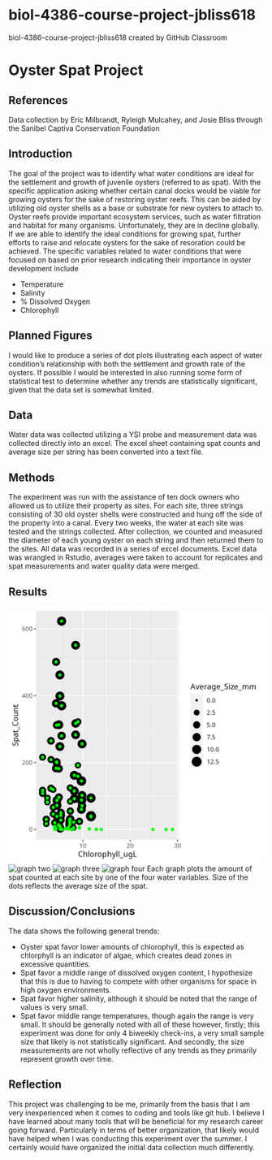 # biol-4386-course-project-jbliss618
biol-4386-course-project-jbliss618 created by GitHub Classroom
# Oyster Spat Project
## References
Data collection by Eric Milbrandt, Ryleigh Mulcahey, and Josie Bliss through
the Sanibel Captiva Conservation Foundation 
## Introduction 
The goal of the project was to identify what water conditions are ideal for the settlement and growth of juvenile oysters (referred to as spat). 
With the specific application asking whether certain canal docks would be viable for growing oysters for the
sake of restoring oyster reefs. This can be aided by utilizing old oyster shells as
a base or substrate for new oysters to attach to. Oyster reefs provide important
ecosystem services, such as water filtration and habitat for many organisms.
Unfortunately, they are in decline globally. If we are able to identify the ideal conditions for growing spat, further efforts to raise and relocate oysters for the sake of resoration could be achieved. The specific variables related to
water conditions that were focused on based on prior research indicating their
importance in oyster development include
* Temperature
* Salinity 
* % Dissolved Oxygen 
* Chlorophyll
## Planned Figures
I would like to produce a series of dot plots illustrating each aspect of water
condition’s relationship with both the settlement and growth rate of the oysters.
If possible I would be interested in also running some form of statistical test to
determine whether any trends are statistically significant, given that the data
set is somewhat limited.
## Data
Water data was collected utilizing a YSI probe and measurement data was collected directly into an excel. The excel sheet containing spat counts and average size per string has been converted into a text file.
## Methods
The experiment was run with the assistance of ten dock owners
who allowed us to utilize their property as sites. For each site, three strings
consisting of 30 old oyster shells were constructed and hung off the side of the
property into a canal. Every two weeks, the water at each site was tested and
the strings collected. After collection, we counted and measured the diameter of
each young oyster on each string and then returned them to the sites. All data
was recorded in a series of excel documents. Excel data was wrangled in Rstudio, averages were taken to account for replicates and spat measurements and water quality data were merged.
## Results

![graph one](Output/Settlement_by_Chl.png)
![graph two](Settlement_by_DO.png)
![graph three](Settlement_by_Sal.png)
![graph four](Settlement_by_Temp.png)
Each graph plots the amount of spat counted at each site by one of the four water variables. Size of the dots reflects the average size of the spat.
## Discussion/Conclusions
The data shows the following general trends:
* Oyster spat favor lower amounts of chlorophyll, this is expected as chlorphyll is an indicator of algae, which creates dead zones in excessive quantities.
* Spat favor a middle range of dissolved oxygen content, I hypothesize that this is due to having to compete with other organisms for space in high oxygen environments.
* Spat favor higher salinity, although it should be noted that the range of values is very small.
* Spat favor middle range temperatures, though again the range is very small.
It should be generally noted with all of these however, firstly; this experiment was done for only 4 biweekly check-ins, a very small sample size that likely is not statistically significant. And secondly, the size measurements are not wholly reflective of any trends as they primarily represent growth over time.

## Reflection

This project was challenging to be me, primarily from the basis that I am very inexperienced when it comes to coding and tools like git hub. I believe I have learned about many tools that will be beneficial for my research career going forward. Particularly in terms of better organization, that likely would have helped when I was conducting this experiment over the summer. I certainly would have organized the initial data collection much differently.
